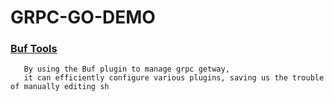 # GRPC-GO-DEMO

### [Buf Tools](https://github.com/bufbuild/buf)
```
   By using the Buf plugin to manage grpc getway,
   it can efficiently configure various plugins, saving us the trouble of manually editing sh
```
